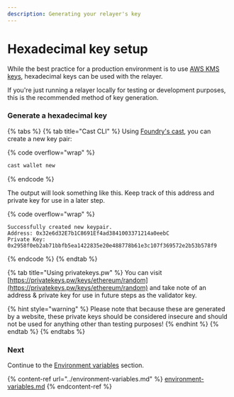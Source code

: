 ```yaml
---
description: Generating your relayer's key
---
```


# Hexadecimal key setup

While the best practice for a production environment is to use [AWS KMS keys](aws-setup.md), hexadecimal keys can be used with the relayer.

If you're just running a relayer locally for testing or development purposes, this is the recommended method of key generation.

### Generate a hexadecimal key&#x20;

{% tabs %}
{% tab title="Cast CLI" %}
Using [Foundry's cast](https://book.getfoundry.sh/cast/), you can create a new key pair:

{% code overflow="wrap" %}
```sh
cast wallet new
```
{% endcode %}

The output will look something like this. Keep track of this address and private key for use in a later step.

{% code overflow="wrap" %}
```
Successfully created new keypair.
Address: 0x32e6d32E7b1C8691Ef4ad3841003371214a0eebC
Private Key: 0x2958f0eb2ab71bbfb5ea1422835e20e488778b61e3c107f369572e2b53b578f9
```
{% endcode %}
{% endtab %}

{% tab title="Using privatekeys.pw" %}
You can visit [https://privatekeys.pw/keys/ethereum/random](https://privatekeys.pw/keys/ethereum/random) and take note of an address & private key for use in future steps as the validator key.

{% hint style="warning" %}
Please note that because these are generated by a website, these private keys should be considered insecure and should not be used for anything other than testing purposes!
{% endhint %}
{% endtab %}
{% endtabs %}

### Next

Continue to the [Environment variables](../environment-variables.md) section.

{% content-ref url="../environment-variables.md" %}
[environment-variables.md](../environment-variables.md)
{% endcontent-ref %}
